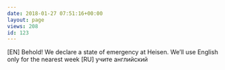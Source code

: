 ```yaml
---
date: 2018-01-27 07:51:16+00:00
layout: page
views: 208
id: 123
---
```


[EN] Behold! We declare a state of emergency at Heisen. We’ll use English only for the nearest week
[RU] учите английский


